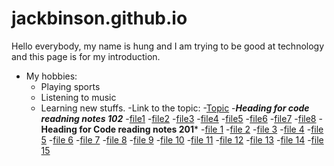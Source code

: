 # jackbinson.github.io
Hello everybody, my name is hung and I am trying to be good at technology and this page is for my introduction.
- My hobbies:
     - Playing sports
     - Listening to music
     - Learning new stuffs.
      -Link to the topic:
        -[Topic](https://jack.github.io/)
         -***Heading for code readning notes 102***
        -[file1](https://github.com/Jackbinson/Reading-note-102/blob/main/file1)
        -[file2](https://github.com/Jackbinson/Reading-note-102/blob/main/file2)
        -[file3](https://github.com/Jackbinson/Reading-note-102/blob/main/file3)
        -[file4](https://github.com/Jackbinson/Reading-note-102/blob/main/file4)
        -[file5](https://github.com/Jackbinson/Reading-note-102/blob/main/file5)
        -[file6](https://github.com/Jackbinson/Reading-note-102/blob/main/file6)
        -[file7](https://github.com/Jackbinson/Reading-note-102/blob/main/file7)
        -[file8](https://github.com/Jackbinson/Reading-note-102/blob/main/file8)
         -**Heading for Code reading notes 201***
        -[file 1](https://github.com/Jackbinson/Reading-note-201/blob/main/file1)
        -[file 2](https://github.com/Jackbinson/Reading-note-201/blob/main/file2)
        -[file 3](https://github.com/Jackbinson/Reading-note-201/blob/main/file3)
        -[file 4](https://github.com/Jackbinson/Reading-note-201/blob/main/file4)
        -[file 5](https://github.com/Jackbinson/Reading-note-201/blob/main/file5)
        -[file 6](https://github.com/Jackbinson/Reading-note-201/blob/main/file6)
        -[file 7](https://github.com/Jackbinson/Reading-note-201/blob/main/file7)
        -[file 8](https://github.com/Jackbinson/Reading-note-201/blob/main/file8)
        -[file 9](https://github.com/Jackbinson/Reading-note-201/blob/main/file9)
        -[file 10](https://github.com/Jackbinson/Reading-note-201/blob/main/file10)
        -[file 11](https://github.com/Jackbinson/Reading-note-201/blob/main/file11)
        -[file 12](https://github.com/Jackbinson/Reading-note-201/blob/main/file12)
        -[file 13](https://github.com/Jackbinson/Reading-note-201/blob/main/file13)
        -[file 14](https://github.com/Jackbinson/Reading-note-201/blob/main/file14)
        -[file 15](https://github.com/Jackbinson/Reading-note-201/blob/main/file15)
